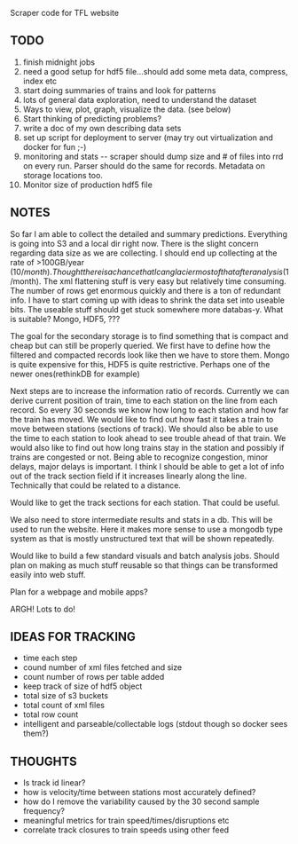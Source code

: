 Scraper code for TFL website

TODO
----

1. finish midnight jobs
1. need a good setup for hdf5 file...should add some meta data, compress, index etc
1. start doing summaries of trains and look for patterns
1. lots of general data exploration, need to understand the dataset
1. Ways to view, plot, graph, visualize the data. (see below)
1. Start thinking of predicting problems?
1. write a doc of my own describing data sets
1. set up script for deployment to server (may try out virtualization and docker for fun ;-)
1. monitoring and stats -- scraper should dump size and # of files into rrd on every run. Parser should do the same for records. Metadata on storage locations too.
1. Monitor size of production hdf5 file

NOTES
-----

So far I am able to collect the detailed and summary predictions. Everything is going into S3 and a local dir right now. There is the slight concern regarding data size as we are collecting. I should end up collecting at the rate of >100GB/year ($10/month). Thought there is a chance that I can glacier most of that after analysis ($1/month). The xml flattening stuff is very easy but relatively time consuming. The number of rows get enormous quickly and there is a ton of redundant info. I have to start coming up with ideas to shrink the data set into useable bits. The useable stuff should get stuck somewhere more databas-y. What is suitable? Mongo, HDF5, ???

The goal for the secondary storage is to find something that is compact and cheap but can still be properly queried. We first have to define how the filtered and compacted records look like then we have to store them. Mongo is quite expensive for this, HDF5 is quite restrictive. Perhaps one of the newer ones(rethinkDB for example)

Next steps are to increase the information ratio of records. Currently we can derive current position of train, time to each station on the line from each record. So every 30 seconds we know how long to each station and how far the train has moved. We would like to find out how fast it takes a train to move between stations (sections of track). We should also be able to use the time to each station to look ahead to see trouble ahead of that train. We would also like to find out how long trains stay in the station and possibly if trains are congested or not. Being able to recognize congestion, minor delays, major delays is important. I think I should be able to get a lot of info out of the track section field if it increases linearly along the line. Technically that could be related to a distance.

Would like to get the track sections for each station. That could be useful.

We also need to store intermediate results and stats in a db. This will be used to run the website. Here it makes more sense to use a mongodb type system as that is mostly unstructured text that will be shown repeatedly.

Would like to build a few standard visuals and batch analysis jobs. Should plan on making as much stuff reusable so that things can be transformed easily into web stuff.

Plan for a webpage and mobile apps?

ARGH! Lots to do!


IDEAS FOR TRACKING
------------------
* time each step 
* cound number of xml files fetched and size
* count number of rows per table added
* keep track of size of hdf5 object
* total size of s3 buckets
* total count of xml files
* total row count
* intelligent and parseable/collectable logs (stdout though so docker sees them?)

THOUGHTS
--------

* Is track id linear?
* how is velocity/time between stations most accurately defined?
* how do I remove the variability caused by the 30 second sample frequency?
* meaningful metrics for train speed/times/disruptions etc
* correlate track closures to train speeds using other feed
